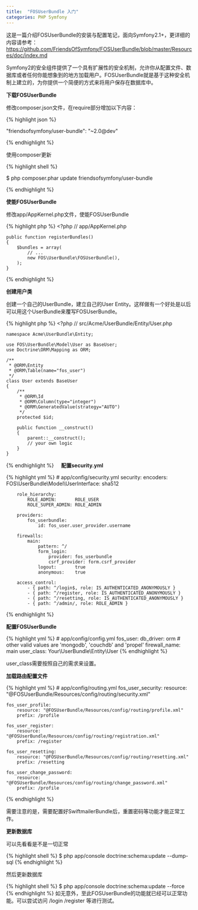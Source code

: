 ```yaml
---
title:  "FOSUserBundle 入门"
categories: PHP Symfony
---
```


这是一篇介绍FOSUserBundle的安装与配置笔记，面向Symfony2.1+，更详细的内容请参考：<https://github.com/FriendsOfSymfony/FOSUserBundle/blob/master/Resources/doc/index.md>

Symfony2的安全组件提供了一个具有扩展性的安全机制，允许你从配置文件、数据库或者任何你能想象到的地方加载用户。FOSUserBundle就是基于这种安全机制上建立的，为你提供一个简便的方式来将用户保存在数据库中。

**下载FOSUserBundle**

修改composer.json文件，在require部分增加以下内容：

{% highlight json %}

"friendsofsymfony/user-bundle": "~2.0@dev"

{% endhighlight %}

使用composer更新

{% highlight shell %}

$ php composer.phar update friendsofsymfony/user-bundle

{% endhighlight %}

**使能FOSUserBundle**

修改app/AppKernel.php文件，使能FOSUserBundle

{% highlight php %}
    <?php
    // app/AppKernel.php
    
    public function registerBundles()
    {
        $bundles = array(
            // ...
            new FOS\UserBundle\FOSUserBundle(),
        );
    }
{% endhighlight %}

**创建用户类**

创建一个自己的UserBundle，建立自己的User Entity。这样做有一个好处是以后可以用这个UserBundle来覆写FOSUserBundle。

{% highlight php %}
    <?php
    // src/Acme/UserBundle/Entity/User.php
    
    namespace Acme\UserBundle\Entity;
    
    use FOS\UserBundle\Model\User as BaseUser;
    use Doctrine\ORM\Mapping as ORM;
    
    /**
     * @ORM\Entity
     * @ORM\Table(name="fos_user")
     */
    class User extends BaseUser
    {
        /**
         * @ORM\Id
         * @ORM\Column(type="integer")
         * @ORM\GeneratedValue(strategy="AUTO")
         */
        protected $id;
    
        public function __construct()
        {
            parent::__construct();
            // your own logic
        }
    }

{% endhighlight %}
  
  
**配置security.yml**

{% highlight yml %}
    # app/config/security.yml
    security:
        encoders:
            FOS\UserBundle\Model\UserInterface: sha512
    
        role_hierarchy:
            ROLE_ADMIN:       ROLE_USER
            ROLE_SUPER_ADMIN: ROLE_ADMIN
    
        providers:
            fos_userbundle:
                id: fos_user.user_provider.username
    
        firewalls:
            main:
                pattern: ^/
                form_login:
                    provider: fos_userbundle
                    csrf_provider: form.csrf_provider
                logout:       true
                anonymous:    true
    
        access_control:
            - { path: ^/login$, role: IS_AUTHENTICATED_ANONYMOUSLY }
            - { path: ^/register, role: IS_AUTHENTICATED_ANONYMOUSLY }
            - { path: ^/resetting, role: IS_AUTHENTICATED_ANONYMOUSLY }
            - { path: ^/admin/, role: ROLE_ADMIN }

{% endhighlight %}

**配置FOSUserBundle**

{% highlight yml %}
    # app/config/config.yml
    fos_user:
        db_driver: orm # other valid values are 'mongodb', 'couchdb' and 'propel'
        firewall_name: main
        user_class: Your\UserBundle\Entity\User
{% endhighlight %}

user_class需要按照自己的需求来设置。

**加载路由配置文件**

{% highlight yml %}
    # app/config/routing.yml
    fos_user_security:
        resource: "@FOSUserBundle/Resources/config/routing/security.xml"
    
    fos_user_profile:
        resource: "@FOSUserBundle/Resources/config/routing/profile.xml"
        prefix: /profile
    
    fos_user_register:
        resource: "@FOSUserBundle/Resources/config/routing/registration.xml"
        prefix: /register
    
    fos_user_resetting:
        resource: "@FOSUserBundle/Resources/config/routing/resetting.xml"
        prefix: /resetting
    
    fos_user_change_password:
        resource: "@FOSUserBundle/Resources/config/routing/change_password.xml"
        prefix: /profile

{% endhighlight %}

需要注意的是，需要配置好SwiftmailerBundle后，重置密码等功能才能正常工作。

**更新数据库**

可以先看看是不是一切正常

{% highlight shell %}
    $ php app/console doctrine:schema:update --dump-sql
{% endhighlight %}

然后更新数据库

{% highlight shell %}
    $ php app/console doctrine:schema:update --force
{% endhighlight %}
如无意外，至此FOSUserBundle的功能就已经可以正常功能。可以尝试访问 /login /register 等进行测试。
